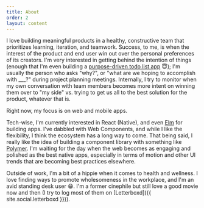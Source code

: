 ```yaml
---
title: About
order: 2
layout: content
---
```


I love building meaningful products in a healthy, constructive team that prioritizes learning, iteration, and teamwork. Success, to me, is when the interest of the product and end user win out over the personal preferences of its creators. I'm very interested in getting behind the intention of things (enough that I'm even building a [purpose-driven todo list app](/works/doing) 😇); I'm usually the person who asks "why?", or "what are we hoping to accomplish with ___?" during project planning meetings. Internally, I try to monitor when my own conversation with team members becomes more intent on winning them over to "my side" vs. trying to get us all to the best solution for the product, whatever that is.

Right now, my focus is on web and mobile apps.

Tech-wise, I'm currently interested in React (Native), and even [Elm](http://elm-lang.org) for building apps. I've dabbled with Web Components, and while I like the flexibility, I think the ecosystem has a long way to come. That being said, I really like the idea of building a component library with something like [Polymer](https://www.polymer-project.org). I'm waiting for the day when the web becomes as engaging and polished as the best native apps, especially in terms of motion and other UI trends that are becoming best practices elsewhere.

Outside of work, I'm a bit of a hippie when it comes to health and wellness. I love finding ways to promote wholesomeness in the workplace, and I'm an avid standing desk user 😁. I'm a former cinephile but still love a good movie now and then (I try to log most of them on [Letterboxd]({{ site.social.letterboxd }})).

